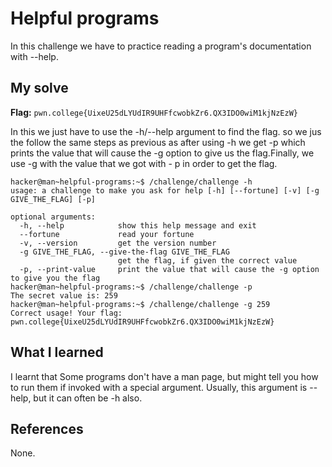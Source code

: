 # Helpful programs
In this challenge we have to practice reading a program's documentation with --help. 

## My solve
**Flag:** `pwn.college{UixeU25dLYUdIR9UHFfcwobkZr6.QX3IDO0wiM1kjNzEzW}`

In this we just have to use the -h/--help argument to find the flag. so we jus the follow the same steps as previous as after using -h we 
get -p which prints the value that will cause the -g option to give us the flag.Finally, we use -g with the value that we got with - p in order 
to get the flag.

```
hacker@man~helpful-programs:~$ /challenge/challenge -h
usage: a challenge to make you ask for help [-h] [--fortune] [-v] [-g GIVE_THE_FLAG] [-p]

optional arguments:
  -h, --help            show this help message and exit
  --fortune             read your fortune
  -v, --version         get the version number
  -g GIVE_THE_FLAG, --give-the-flag GIVE_THE_FLAG
                        get the flag, if given the correct value
  -p, --print-value     print the value that will cause the -g option to give you the flag
hacker@man~helpful-programs:~$ /challenge/challenge -p
The secret value is: 259
hacker@man~helpful-programs:~$ /challenge/challenge -g 259
Correct usage! Your flag: pwn.college{UixeU25dLYUdIR9UHFfcwobkZr6.QX3IDO0wiM1kjNzEzW}
```

## What I learned
I learnt that Some programs don't have a man page, but might tell you how to run them if invoked with a special argument. 
Usually, this argument is --help, but it can often be -h also.

## References 
None.
